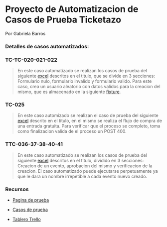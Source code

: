 <h1>Proyecto de Automatizacion de Casos de Prueba Ticketazo</h1>

Por Gabriela Barros

<h3>Detalles de casos automatizados:</h3>

<h3>TC-TC-020-021-022</h3>

>En este caso automatizado se realizan los casos de prueba del siguiente [excel](https://docs.google.com/spreadsheets/d/e/2PACX-1vSgh8U62CBFYF8_RVQovLHCdL49xSBdfOeqpDpgxgYBXZunpY7BTKVj594ASnBzyh_NH_PUYdkIAO0L/pubhtml?gid=0) descritos en el titulo, que se divide en 3 secciones: Formulario nulo, formulario invalido y formulario valido. Para este caso, crea un usuario aleatorio con datos validos para la creacion del mismo, que es almacenado en la siguiente [fixture](https://github.com/Gaby-Barr/Ticketazo/blob/main/cypress/fixtures/UsuarioAleatorioGenerado.json).

<h3>TC-025</h3>

>En este caso automizado se realizan el caso de prueba del siguiente [excel](https://docs.google.com/spreadsheets/d/e/2PACX-1vSgh8U62CBFYF8_RVQovLHCdL49xSBdfOeqpDpgxgYBXZunpY7BTKVj594ASnBzyh_NH_PUYdkIAO0L/pubhtml?gid=0) descrito en el titulo, en el mismo se realiza el flujo de compra de una entrada gratuita. Para verificar que el proceso se completo, toma como finalizacion valida de el proceso un POST 400.

<h3>TTC-036-37-38-40-41</h3>

>En este caso automatizado se realizan los casos de prueba del siguiente [excel](https://docs.google.com/spreadsheets/d/e/2PACX-1vSgh8U62CBFYF8_RVQovLHCdL49xSBdfOeqpDpgxgYBXZunpY7BTKVj594ASnBzyh_NH_PUYdkIAO0L/pubhtml?gid=0) descritos en el titulo, dividido en 3 secciones: Creacion de un evento, aprobacion del mismo y verificacion de la creacion. El caso automatizado puede ejecutarse perpetuamente ya que le dara un nombre irrepetible a cada evento nuevo creado.

<h3>Recursos</h3>

<ul>
  <li>

  [Pagina de prueba](https://vps-3696213-x.dattaweb.com/)
  
  </li>
  <li>

  [Casos de prueba](https://docs.google.com/spreadsheets/d/e/2PACX-1vSgh8U62CBFYF8_RVQovLHCdL49xSBdfOeqpDpgxgYBXZunpY7BTKVj594ASnBzyh_NH_PUYdkIAO0L/pubhtml?gid=0)

  </li>
  <li>
    
  [Tablero Trello](https://trello.com/b/CbSaQwQX/tablero-de-pruebas-ticketazo)
 
  </li>
<ul>
